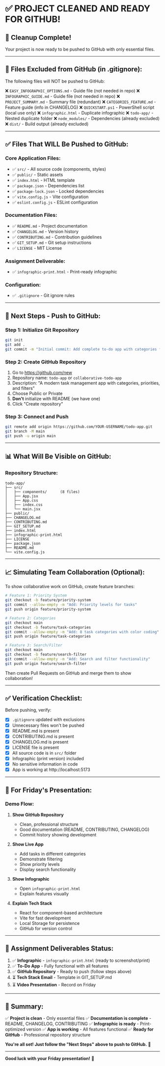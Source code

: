# ✅ PROJECT CLEANED AND READY FOR GITHUB!

## 🎉 Cleanup Complete!

Your project is now ready to be pushed to GitHub with only essential files.

---

## 📂 Files Excluded from GitHub (in .gitignore):

The following files will NOT be pushed to GitHub:

❌ `EASY_INFOGRAPHIC_OPTIONS.md` - Guide file (not needed in repo)
❌ `INFOGRAPHIC_GUIDE.md` - Guide file (not needed in repo)
❌ `PROJECT_SUMMARY.md` - Summary file (redundant)
❌ `CATEGORIES_FEATURE.md` - Feature guide (info in CHANGELOG)
❌ `QUICKSTART.ps1` - PowerShell script (local use only)
❌ `infographic.html` - Duplicate infographic
❌ `todo-app/` - Nested duplicate folder
❌ `node_modules/` - Dependencies (already excluded)
❌ `dist/` - Build output (already excluded)

---

## ✅ Files That WILL Be Pushed to GitHub:

### Core Application Files:
- ✅ `src/` - All source code (components, styles)
- ✅ `public/` - Static assets
- ✅ `index.html` - HTML template
- ✅ `package.json` - Dependencies list
- ✅ `package-lock.json` - Locked dependencies
- ✅ `vite.config.js` - Vite configuration
- ✅ `eslint.config.js` - ESLint configuration

### Documentation Files:
- ✅ `README.md` - Project documentation
- ✅ `CHANGELOG.md` - Version history
- ✅ `CONTRIBUTING.md` - Contribution guidelines
- ✅ `GIT_SETUP.md` - Git setup instructions
- ✅ `LICENSE` - MIT License

### Assignment Deliverable:
- ✅ `infographic-print.html` - Print-ready infographic

### Configuration:
- ✅ `.gitignore` - Git ignore rules

---

## 🚀 Next Steps - Push to GitHub:

### Step 1: Initialize Git Repository
```bash
git init
git add .
git commit -m "Initial commit: Add complete to-do app with categories feature"
```

### Step 2: Create GitHub Repository
1. Go to https://github.com/new
2. Repository name: `todo-app` or `collaborative-todo-app`
3. Description: "A modern task management app with categories, priorities, and filters"
4. Choose Public or Private
5. **Don't** initialize with README (we have one)
6. Click "Create repository"

### Step 3: Connect and Push
```bash
git remote add origin https://github.com/YOUR-USERNAME/todo-app.git
git branch -M main
git push -u origin main
```

---

## 📊 What Will Be Visible on GitHub:

### Repository Structure:
```
todo-app/
├── src/
│   ├── components/      (8 files)
│   ├── App.jsx
│   ├── App.css
│   ├── index.css
│   └── main.jsx
├── public/
├── CHANGELOG.md
├── CONTRIBUTING.md
├── GIT_SETUP.md
├── index.html
├── infographic-print.html
├── LICENSE
├── package.json
├── README.md
└── vite.config.js
```

---

## 📈 Simulating Team Collaboration (Optional):

To show collaborative work on GitHub, create feature branches:

```bash
# Feature 1: Priority System
git checkout -b feature/priority-system
git commit --allow-empty -m "Add: Priority levels for tasks"
git push origin feature/priority-system

# Feature 2: Categories
git checkout main
git checkout -b feature/task-categories
git commit --allow-empty -m "Add: 8 task categories with color coding"
git push origin feature/task-categories

# Feature 3: Search/Filter
git checkout main
git checkout -b feature/search-filter
git commit --allow-empty -m "Add: Search and filter functionality"
git push origin feature/search-filter
```

Then create Pull Requests on GitHub and merge them to show collaboration!

---

## ✅ Verification Checklist:

Before pushing, verify:

- [x] `.gitignore` updated with exclusions
- [x] Unnecessary files won't be pushed
- [x] README.md is present
- [x] CONTRIBUTING.md is present
- [x] CHANGELOG.md is present
- [x] LICENSE file is present
- [x] All source code is in `src/` folder
- [x] Infographic (print version) included
- [x] No sensitive information in code
- [x] App is working at http://localhost:5173

---

## 🎯 For Friday's Presentation:

### Demo Flow:
1. **Show GitHub Repository**
   - Clean, professional structure
   - Good documentation (README, CONTRIBUTING, CHANGELOG)
   - Commit history showing development

2. **Show Live App**
   - Add tasks in different categories
   - Demonstrate filtering
   - Show priority levels
   - Display search functionality

3. **Show Infographic**
   - Open `infographic-print.html`
   - Explain features visually

4. **Explain Tech Stack**
   - React for component-based architecture
   - Vite for fast development
   - Local Storage for persistence
   - GitHub for version control

---

## 📝 Assignment Deliverables Status:

1. ✅ **Infographic** - `infographic-print.html` (ready to screenshot/print)
2. ✅ **To-Do App** - Fully functional with all features
3. ✅ **GitHub Repository** - Ready to push (follow steps above)
4. ⏳ **Tech Stack Email** - Template in GIT_SETUP.md
5. ⏳ **Video Presentation** - Record on Friday

---

## 🎊 Summary:

✅ **Project is clean** - Only essential files
✅ **Documentation is complete** - README, CHANGELOG, CONTRIBUTING
✅ **Infographic is ready** - Print-optimized version
✅ **App is working** - All features functional
✅ **Ready for GitHub** - Professional repository structure

**You're all set! Just follow the "Next Steps" above to push to GitHub.** 🚀

---

**Good luck with your Friday presentation!** 🎉
